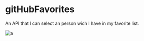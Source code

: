 # gitHubFavorites
An API that I can select an  person wich I have in my favorite list.

![a](https://github.com/SLAriosi/gitHubFavorites/assets/125418147/92737122-b228-40aa-aa06-dc45a098d69e)
